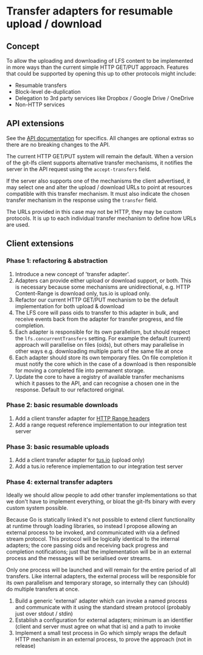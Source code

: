 # Transfer adapters for resumable upload / download

## Concept

To allow the uploading and downloading of LFS content to be implemented in more
ways than the current simple HTTP GET/PUT approach. Features that could be
supported by opening this up to other protocols might include:

  - Resumable transfers
  - Block-level de-duplication
  - Delegation to 3rd party services like Dropbox / Google Drive / OneDrive
  - Non-HTTP services

## API extensions

See the [API documentation](../http-v1-batch.md) for specifics. All changes
are optional extras so there are no breaking changes to the API.

The current HTTP GET/PUT system will remain the default. When a version of the
git-lfs client supports alternative transfer mechanisms, it notifies the server
in the API request using the `accept-transfers` field.

If the server also supports one of the mechanisms the client advertised, it may
select one and alter the upload / download URLs to point at resources
compatible with this transfer mechanism. It must also indicate the chosen
transfer mechanism in the response using the `transfer` field.

The URLs provided in this case may not be HTTP, they may be custom protocols.
It is up to each individual transfer mechanism to define how URLs are used.

## Client extensions

### Phase 1: refactoring & abstraction

1. Introduce a new concept of 'transfer adapter'.
2. Adapters can provide either upload or download support, or both. This is
   necessary because some mechanisms are unidirectional, e.g. HTTP Content-Range
   is download only, tus.io is upload only.
3. Refactor our current HTTP GET/PUT mechanism to be the default implementation
   for both upload & download
4. The LFS core will pass oids to transfer to this adapter in bulk, and receive
   events back from the adapter for transfer progress, and file completion.
5. Each adapter is responsible for its own parallelism, but should respect the
   `lfs.concurrentTransfers` setting. For example the default (current) approach
   will parallelise on files (oids), but others may parallelise in other ways
   e.g. downloading multiple parts of the same file at once
6. Each adapter should store its own temporary files. On file completion it must
   notify the core which in the case of a download is then responsible for
   moving a completed file into permanent storage.
7. Update the core to have a registry of available transfer mechanisms which it
   passes to the API, and can recognise a chosen one in the response. Default
   to our refactored original.

### Phase 2: basic resumable downloads

1. Add a client transfer adapter for [HTTP Range headers](https://www.w3.org/Protocols/rfc2616/rfc2616-sec14.html#sec14.35)
2. Add a range request reference implementation to our integration test server

### Phase 3: basic resumable uploads

1. Add a client transfer adapter for [tus.io](http://tus.io) (upload only)
2. Add a tus.io reference implementation to our integration test server

### Phase 4: external transfer adapters

Ideally we should allow people to add other transfer implementations so that
we don't have to implement everything, or bloat the git-lfs binary with every
custom system possible.

Because Go is statically linked it's not possible to extend client functionality
at runtime through loading libraries, so instead I propose allowing an external
process to be invoked, and communicated with via a defined stream protocol. This
protocol will be logically identical to the internal adapters; the core passing
oids and receiving back progress and completion notifications; just that the
implementation will be in an external process and the messages will be
serialised over streams.

Only one process will be launched and will remain for the entire period of all
transfers. Like internal adapters, the external process will be responsible for
its own parallelism and temporary storage, so internally they can (should) do
multiple transfers at once.

1. Build a generic 'external' adapter which can invoke a named process and
   communicate with it using the standard stream protocol (probably just over
   stdout / stdin)
2. Establish a configuration for external adapters; minimum is an identifier
   (client and server must agree on what that is) and a path to invoke
3. Implement a small test process in Go which simply wraps the default HTTP
   mechanism in an external process, to prove the approach (not in release)


